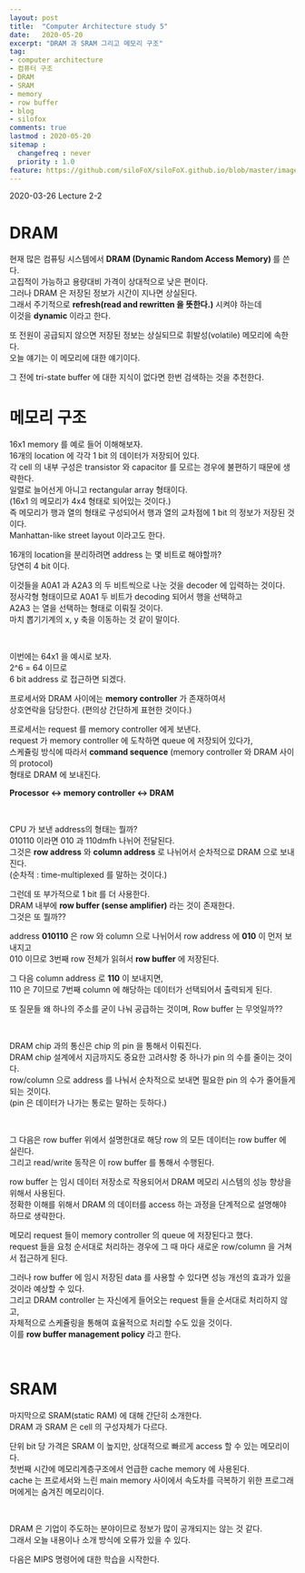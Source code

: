 ```yaml
---
layout: post
title:  "Computer Architecture study 5"
date:   2020-05-20
excerpt: "DRAM 과 SRAM 그리고 메모리 구조"
tag:
- computer architecture
- 컴퓨터 구조
- DRAM
- SRAM
- memory
- row buffer
- blog
- silofox
comments: true
lastmod : 2020-05-20
sitemap : 
  changefreq : never
  priority : 1.0
feature: https://github.com/siloFoX/siloFoX.github.io/blob/master/images/computer-architecture/computer-architecture-feature.jpg?raw=true
---
```


2020-03-26 Lecture 2-2

# DRAM

현재 많은 컴퓨팅 시스템에서 <b>DRAM (Dynamic Random Access Memory) </b>를 쓴다.<br>
고집적이 가능하고 용량대비 가격이 상대적으로 낮은 편이다. <br>
그러나 DRAM 은 저장된 정보가 시간이 지나면 상실된다.<br>
그래서 주기적으로 <b>refresh(read and rewritten 을 뜻한다.)</b> 시켜야 하는데<br>
이것을 <b>dynamic</b> 이라고 한다.

또 전원이 공급되지 않으면 저장된 정보는 상실되므로 휘발성(volatile) 메모리에 속한다.<br>
오늘 얘기는 이 메모리에 대한 얘기이다.

그 전에 tri-state buffer 에 대한 지식이 없다면 한번 검색하는 것을 추천한다.

# 메모리 구조

16x1 memory 를 예로 들어 이해해보자.<br>
16개의 location 에 각각 1 bit 의 데이터가 저장되어 있다.<br>
각 cell 의 내부 구성은 transistor 와 capacitor 를 모르는 경우에 불편하기 때문에 생략한다.<br>
일렬로 늘어선게 아니고 rectangular array 형태이다.<br>
(16x1 의 메모리가 4x4 형태로 되어있는 것이다.)<br>
즉 메모리가 행과 열의 형태로 구성되어서 행과 열의 교차점에 1 bit 의 정보가 저장된 것이다.<br>
Manhattan-like street layout 이라고도 한다.<br>

16개의 location을 분리하려면 address 는 몇 비트로 해야할까?<br>
당연히 4 bit 이다.<br>

이것들을 A0A1 과 A2A3 의 두 비트씩으로 나눈 것을 decoder 에 입력하는 것이다.<br>
정사각형 형태이므로 A0A1 두 비트가 decoding 되어서 행을 선택하고<br>
A2A3 는 열을 선택하는 형태로 이뤄질 것이다.<br>
마치 뽑기기계의 x, y 축을 이동하는 것 같이 말이다.

<br>

이번에는 64x1 을 예시로 보자.<br>
2^6 = 64 이므로 <br>
6 bit address 로 접근하면 되겠다.<br>

프로세서와 DRAM 사이에는 <b>memory controller</b> 가 존재하여서<br>
상호연락을 담당한다. (편의상 간단하게 표현한 것이다.) 

프로세서는 request 를 memory controller 에게 보낸다.<br>
request 가 memory controller 에 도착하면 queue 에 저장되어 있다가,<br>
스케쥴링 방식에 따라서 <b>command sequence</b> (memory controller 와 DRAM 사이의 protocol)<br>
형태로 DRAM 에 보내진다.

<b>Processor <-> memory controller <-> DRAM</b>

<br>

CPU 가 보낸 address의 형태는 뭘까?<br>
010110 이라면 010 과 110dmfh 나뉘어 전달된다.<br>
그것은 <b>row address</b> 와 <b>column address</b> 로 나뉘어서 순차적으로 DRAM 으로 보내진다.<br>
(순차적 : time-multiplexed 를 말하는 것이다.)

그런데 또 부가적으로 1 bit 를 더 사용한다.<br>
DRAM 내부에 <b>row buffer (sense amplifier)</b> 라는 것이 존재한다.<br>
그것은 또 뭘까??

address <b>010110</b> 은 row 와 column 으로 나뉘어서 row address 에 <b>010</b> 이 먼저 보내지고<br>
010 이므로 3번째 row 전체가 읽혀서 <b>row buffer</b> 에 저장된다.<br>

그 다음 column address 로 <b>110</b> 이 보내지면,<br>
110 은 7이므로 7번째 column 에 해당하는 데이터가 선택되어서 출력되게 된다.

또 질문들 왜 하나의 주소를 굳이 나눠 공급하는 것이며, Row buffer 는 무엇일까??

<br>

DRAM chip 과의 통신은 chip 의 pin 을 통해서 이뤄진다.<br>
DRAM chip 설계에서 지금까지도 중요한 고려사항 중 하나가 pin 의 수를 줄이는 것이다.<br>
row/column 으로 address 를 나눠서 순차적으로 보내면 필요한 pin 의 수가 줄어들게 되는 것이다.<br>
(pin 은 데이터가 나가는 통로는 말하는 듯하다.)

<br>

그 다음은 row buffer 위에서 설명한대로 해당 row 의 모든 데이터는 row buffer 에 실린다.<br>
그리고 read/write 동작은 이 row buffer 를 통해서 수행된다.

row buffer 는 임시 데이터 저장소로 작용되어서 DRAM 메모리 시스템의 성능 향상을 위해서 사용된다.<br>
정확한 이해를 위해서 DRAM 의 데이터를 access 하는 과정을 단계적으로 설명해야 하므로 생략한다.

메모리 request 들이 memory controller 의 queue 에 저장된다고 했다.<br>
request 들을 요청 순서대로 처리하는 경우에 그 때 마다 새로운 row/column 을 거쳐서 접근하게 된다.

그러나 row buffer 에 임시 저장된 data 를 사용할 수 있다면 성능 개선의 효과가 있을 것이라 예상할 수 있다.<br>
그리고 DRAM controller 는 자신에게 들어오는 request 들을 순서대로 처리하지 않고,<br>
자체적으로 스케쥴링을 통해여 효율적으로 처리할 수도 있을 것이다.<br>
이를 <b>row buffer management policy</b> 라고 한다.

<br>

# SRAM

마지막으로 SRAM(static RAM) 에 대해 간단히 소개한다.<br>
DRAM 과 SRAM 은 cell 의 구성자체가 다르다.

단위 bit 당 가격은 SRAM 이 높지만, 상대적으로 빠르게 access 할 수 있는 메모리이다.<br>
첫번째 시간에 메모리계층구조에서 언급한 cache memory 에 사용된다. <br>
cache 는 프로세서와 느린 main memory  사이에서 속도차를 극복하기 위한 프로그래머에게는 숨겨진 메모리이다.

<br>

DRAM 은 기업이 주도하는 분야이므로 정보가 많이 공개되지는 않는 것 같다.<br>
그래서 오늘 내용이나 소개 방식에 오류가 있을 수 있다.

다음은 MIPS 명령어에 대한 학습을 시작한다.